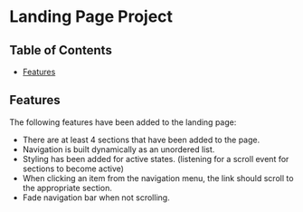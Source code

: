 # Landing Page Project

## Table of Contents

* [Features](#Features)

## Features

The following features have been added to the landing page:

* There are at least 4 sections that have been added to the page. 
* Navigation is built dynamically as an unordered list. 
* Styling has been added for active states. (listening for a scroll event for sections to become active)
* When clicking an item from the navigation menu, the link should scroll to the appropriate section. 
* Fade navigation bar when not scrolling. 